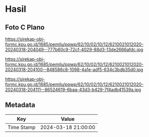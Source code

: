 # Hasil

## Foto C Plano

https://sirekap-obj-formc.kpu.go.id/1685/pemilu/ppwp/62/10/02/10/12/6210021012020-20240318-204049--777b60c9-72cf-4029-88d3-13de2666afdc.jpg

https://sirekap-obj-formc.kpu.go.id/1685/pemilu/ppwp/62/10/02/10/12/6210021012020-20240318-204100--848586c8-1098-4a1e-adf5-634c3bdb35d0.jpg

https://sirekap-obj-formc.kpu.go.id/1685/pemilu/ppwp/62/10/02/10/12/6210021012020-20240318-204111--86524619-6baa-43d3-b429-7f4adb41539a.jpg


## Metadata

| Key        | Value               |
| ---------- | ------------------- |
| Time Stamp | 2024-03-18 21:00:00 |




